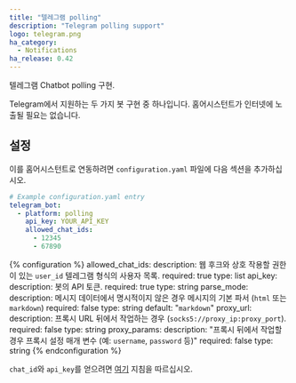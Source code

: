 ```yaml
---
title: "텔레그램 polling"
description: "Telegram polling support"
logo: telegram.png
ha_category:
  - Notifications
ha_release: 0.42
---
```


텔레그램 Chatbot polling 구현. 

Telegram에서 지원하는 두 가지 봇 구현 중 하나입니다. 홈어시스턴트가 인터넷에 노출될 필요는 없습니다.

## 설정

이를 홈어시스턴트로 연동하려면 `configuration.yaml` 파일에 다음 섹션을 추가하십시오.

```yaml
# Example configuration.yaml entry
telegram_bot:
  - platform: polling
    api_key: YOUR_API_KEY
    allowed_chat_ids:
      - 12345
      - 67890
```

{% configuration %}
allowed_chat_ids:
  description: 웹 후크와 상호 작용할 권한이 있는 `user_id` 텔레그램 형식의 사용자 목록.
  required: true
  type: list
api_key:
  description: 봇의 API 토큰.
  required: true
  type: string
parse_mode:
  description: 메시지 데이터에서 명시적이지 않은 경우 메시지의 기본 파서 (`html` 또는 `markdown`)
  required: false
  type: string
  default: "`markdown`"
proxy_url:
  description: 프록시 URL 뒤에서 작업하는 경우 (`socks5://proxy_ip:proxy_port`).
  required: false
  type: string
proxy_params:
  description: "프록시 뒤에서 작업할 경우 프록시 설정 매개 변수 (예: `username`, `password` 등)"
  required: false
  type: string
{% endconfiguration %}

`chat_id`와 `api_key`를 얻으려면 [여기](/integrations/telegram) 지침을 따르십시오. 